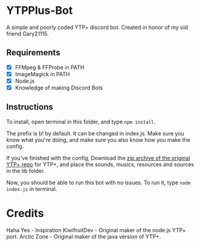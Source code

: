 # YTPPlus-Bot
 A simple and poorly coded YTP+ discord bot. Created in honor of my old friend Gary21115.

## Requirements
- [x] FFMpeg & FFProbe in PATH
- [x] ImageMagick in PATH
- [x] Node.js
- [x] Knowledge of making Discord Bots

## Instructions

To install, open terminal in this folder, and type `npm install`.

The prefix is b! by default. It can be changed in index.js.
Make sure you know what you're doing, and make sure you also know how you make the config.

If you've finished with the config, Download the [zip archive of the original YTP+ repo](https://github.com/hellfire3d/YTPPlus) for YTP+, and place the sounds, musics, resources and sources in the lib folder.

Now, you should be able to run this bot with no issues. To run it, type `node index.js` in terminal.

# Credits
Haha Yes - Inspiration
KiwifruitDev - Original maker of the node.js YTP+ port.
Arctic Zone - Original maker of the java version of YTP+.
